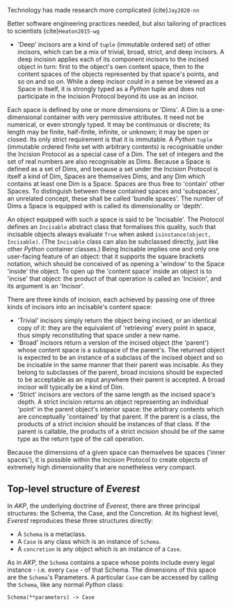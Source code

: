 Technology has made research more complicated {cite}`Jay2020-nn`

Better software engineering practices needed, but also tailoring of practices to scientists {cite}`Heaton2015-wg`


- 'Deep' incisors are a kind of `tuple` (immutable ordered set) of other incisors, which can be a mix of trivial, broad, strict, and deep incisors. A deep incision applies each of its component incisors to the incised object in turn: first to the object's own content space, then to the content spaces of the objects represented by that space's points, and so on and so on. While a deep incisor could in a sense be viewed as a Space in itself, it is strongly typed as a *Python* tuple and does not participate in the Incision Protocol beyond its use as an incisor.




Each space is defined by one or more dimensions or 'Dims'. A Dim is a one-dimensional container with very permissive attributes. It need not be numerical, or even strongly typed. It may be continuous or discrete; its length may be finite, half-finite, infinite, or unknown; it may be open or closed. Its only strict requirement is that it is immutable. A *Python* `tuple` (immutable ordered finite set with arbitrary contents) is recognisable under the Incision Protocol as a special case of a Dim. The set of integers and the set of real numbers are also recognisable as Dims. Because a Space is defined as a set of Dims, and because a set under the Incision Protocol is itself a kind of Dim, Spaces are themselves Dims, and any Dim which contains at least one Dim is a Space. Spaces are thus free to 'contain' other Spaces. To distinguish between these contained spaces and 'subspaces', an unrelated concept, these shall be called 'bundle spaces'. The number of Dims a Space is equipped with is called its dimensionality or 'depth'.

An object equipped with such a space is said to be 'Incisable'. The Protocol defines an `Incisable` abstract class that formalises this quality, such that incisable objects always evaluate `True` when asked `isinstance(object, Incisable)`. (The `Incisable` class can also be subclassed directly, just like other *Python* container classes.) Being Incisable implies one and only one user-facing feature of an object: that it supports the square brackets notation, which should be conceived of as opening a 'window' to the Space 'inside' the object. To open up the 'content space' inside an object is to 'incise' that object: the product of that operation is called an 'Incision', and its argument is an 'Incisor'.

There are three kinds of incision, each achieved by passing one of three kinds of incisors into an incisable's content space:
- 'Trivial' incisors simply return the object being incised, or an identical copy of it: they are the equivalent of 'retrieving' every point in space, thus simply reconstituting that space under a new name.
- 'Broad' incisors return a version of the incised object (the 'parent') whose content space is a subspace of the parent's. The returned object is expected to be an instance of a subclass of the incised object and so be incisable in the same manner that their parent was incisable. As they belong to subclasses of the parent, broad incisions should be expected to be acceptable as an input anywhere their parent is accepted. A broad incisor will typically be a kind of Dim.
- 'Strict' incisors are vectors of the same length as the incised space's depth. A strict incision returns an object representing an individual 'point' in the parent object's interior space: the arbitrary contents which are conceptually 'contained' by that parent. If the parent is a class, the products of a strict incision should be instances of that class. If the parent is callable, the products of a strict incision should be of the same type as the return type of the call operation.

Because the dimensions of a given space can themselves be spaces ('inner spaces'), it is possible within the Incision Protocol to create objects of extremely high dimensionality that are nonetheless very compact.

## Top-level structure of *Everest*

In *AKP*, the underlying doctrine of *Everest*, there are three principal structures: the Schema, the Case, and the Concretion. At its highest level, *Everest* reproduces these three structures directly:
- A `Schema` is a metaclass.
- A `Case` is any class which is an instance of `Schema`.
- A `concretion` is any object which is an instance of a `Case`.

As in *AKP*, the `Schema` contains a space whose points include every legal instance - i.e. every `Case` - of that Schema. The dimensions of this space are the `Schema`'s Parameters. A particular `Case` can be accessed by calling the `Schema`, like any normal *Python* class:

```
Schema(**parameters) -> Case
```

